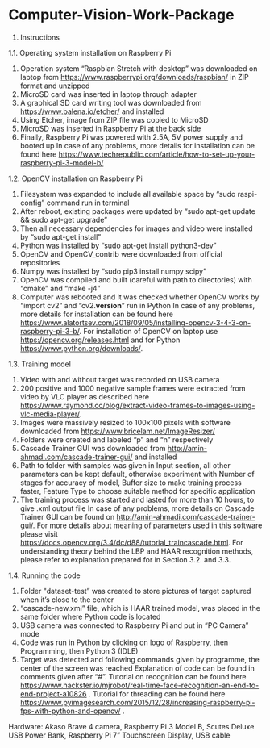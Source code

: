 # Computer-Vision-Work-Package
1. Instructions

1.1. Operating system installation on Raspberry Pi
1) Operation system “Raspbian Stretch with desktop” was downloaded on laptop from https://www.raspberrypi.org/downloads/raspbian/ in ZIP format and unzipped
2) MicroSD card was inserted in laptop through adapter
3) A graphical SD card writing tool was downloaded from https://www.balena.io/etcher/ and installed
4) Using Etcher, image from ZIP file was copied to MicroSD
5) MicroSD was inserted in Raspberry Pi at the back side
6) Finally, Raspberry Pi was powered with 2.5A, 5V power supply and booted up
In case of any problems, more details for installation can be found here https://www.techrepublic.com/article/how-to-set-up-your-raspberry-pi-3-model-b/

1.2. OpenCV installation on Raspberry Pi
1) Filesystem was expanded to include all available space by “sudo raspi-config” command run in terminal
2) After reboot, existing packages were updated by “sudo apt-get update && sudo apt-get upgrade”
3) Then all necessary dependencies for images and video were installed by “sudo apt-get install”
4) Python was installed by “sudo apt-get install python3-dev”
5) OpenCV and OpenCV_contrib were downloaded from official repositories
6) Numpy was installed by “sudo pip3 install numpy scipy”
7) OpenCV was compiled and built (careful with path to directories) with “cmake” and “make -j4”
8) Computer was rebooted and it was checked whether OpenCV works by “import cv2” and “cv2.__version__” run in Python
In case of any problems, more details for installation can be found here  https://www.alatortsev.com/2018/09/05/installing-opencv-3-4-3-on-raspberry-pi-3-b/. For installation of OpenCV on laptop use https://opencv.org/releases.html and for Python https://www.python.org/downloads/.

1.3. Training model 
1) Video with and without target was recorded on USB camera
2) 200 positive and 1000 negative sample frames were extracted from video by VLC player as described here https://www.raymond.cc/blog/extract-video-frames-to-images-using-vlc-media-player/. 
3) Images were massively resized to 100x100 pixels with software downloaded from https://www.bricelam.net/ImageResizer/
4) Folders were created and labeled “p” and “n” respectively
5) Cascade Trainer GUI was downloaded from http://amin-ahmadi.com/cascade-trainer-gui/ and installed
6) Path to folder with samples was given in Input section, all other parameters can be kept default, otherwise experiment with Number of stages for accuracy of model, Buffer size to make training process faster, Feature Type to choose suitable method for specific application
7) The training process was started and lasted for more than 10 hours, to give .xml output file
In case of any problems, more details on Cascade Trainer GUI can be found on http://amin-ahmadi.com/cascade-trainer-gui/. For more details about meaning of parameters used in this software please visit https://docs.opencv.org/3.4/dc/d88/tutorial_traincascade.html. For understanding theory behind the LBP and HAAR recognition methods, please refer to explanation prepared for in Section 3.2. and 3.3.

1.4. Running the code
1) Folder "dataset-test” was created to store pictures of target captured when it’s close to the center
2) “cascade-new.xml” file, which is HAAR trained model, was placed in the same folder where Python code is located
3) USB camera was connected to Raspberry Pi and put in “PC Camera” mode
4) Code was run in Python by clicking on logo of Raspberry, then Programming, then Python 3 (IDLE)
5) Target was detected and following commands given by programme, the center of the screen was reached
Explanation of code can be found in comments given after “#”. Tutorial on recognition can be found here https://www.hackster.io/mjrobot/real-time-face-recognition-an-end-to-end-project-a10826 . Tutorial for threading can be found here https://www.pyimagesearch.com/2015/12/28/increasing-raspberry-pi-fps-with-python-and-opencv/ .

Hardware: Akaso Brave 4 camera, Raspberry Pi 3 Model B, Scutes Deluxe USB Power Bank, Raspberry Pi 7” Touchscreen Display, USB cable

